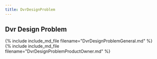 ```yaml
---
title: DvrDesignProblem
---
```


## Dvr Design Problem

<section>
{% include include_md_file filename="DvrDesignProblemGeneral.md"  %}
</section>

<section>
{% include include_md_file filename="DvrDesignProblemProductOwner.md" %}
</section>
